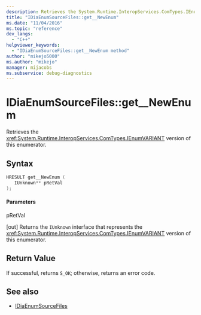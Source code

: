 ```yaml
---
description: Retrieves the System.Runtime.InteropServices.ComTypes.IEnumVARIANT version of the source files enumerator.
title: "IDiaEnumSourceFiles::get__NewEnum"
ms.date: "11/04/2016"
ms.topic: "reference"
dev_langs:
  - "C++"
helpviewer_keywords:
  - "IDiaEnumSourceFiles::get__NewEnum method"
author: "mikejo5000"
ms.author: "mikejo"
manager: mijacobs
ms.subservice: debug-diagnostics
---
```


# IDiaEnumSourceFiles::get__NewEnum

Retrieves the <xref:System.Runtime.InteropServices.ComTypes.IEnumVARIANT> version of this enumerator.

## Syntax

```c++
HRESULT get__NewEnum ( 
   IUnknown** pRetVal
);
```

#### Parameters

pRetVal

[out] Returns the `IUnknown` interface that represents the <xref:System.Runtime.InteropServices.ComTypes.IEnumVARIANT> version of this enumerator.

## Return Value

If successful, returns `S_OK`; otherwise, returns an error code.

## See also

- [IDiaEnumSourceFiles](../../debugger/debug-interface-access/idiaenumsourcefiles.md)
